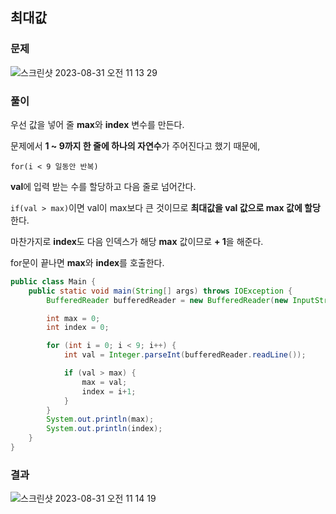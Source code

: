 ## 최대값

### 문제

![스크린샷 2023-08-31 오전 11 13 29](https://github.com/Heo-y-y/development-blog/assets/112863029/05d21a42-b7d7-490a-b38c-5b9f4e365c1c)

### 풀이

우선 값을 넣어 줄 **max**와 **index** 변수를 만든다.

문제에서 **1 ~ 9까지 한 줄에 하나의 자연수**가 주어진다고 했기 때문에,

`for(i < 9 일동안 반복)`

**val**에 입력 받는 수를 할당하고 다음 줄로 넘어간다.

`if(val > max)`이면 val이 max보다 큰 것이므로 **최대값을 val 값으로 max 값에 할당**한다.

마찬가지로 **index**도 다음 인덱스가 해당 **max** 값이므로 **+ 1**을 해준다.

for문이 끝나면 **max**와 **index**를 호출한다.

```java
public class Main {
    public static void main(String[] args) throws IOException {
        BufferedReader bufferedReader = new BufferedReader(new InputStreamReader(System.in));

        int max = 0;
        int index = 0;

        for (int i = 0; i < 9; i++) {
            int val = Integer.parseInt(bufferedReader.readLine());

            if (val > max) {
                max = val;
                index = i+1;
            }
        }
        System.out.println(max);
        System.out.println(index);
    }
}
```

### 결과

![스크린샷 2023-08-31 오전 11 14 19](https://github.com/Heo-y-y/development-blog/assets/112863029/f757cba3-b12a-421d-aad3-a0c60fe287f1)
